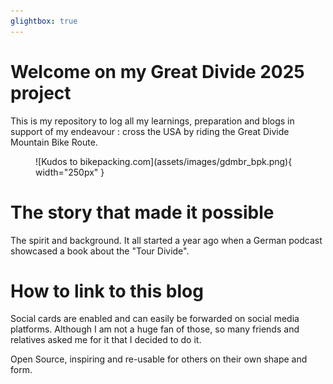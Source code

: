 ```yaml
---
glightbox: true
---
```


# Welcome on my Great Divide 2025 project

This is my repository to log all my learnings, preparation and blogs in support of my endeavour : cross the USA by riding the Great Divide Mountain Bike Route.

<figure markdown>
![Kudos to bikepacking.com](assets/images/gdmbr_bpk.png){ width="250px" }
</figure>

# The story that made it possible

The spirit and background. It all started a year ago when a German podcast showcased a book about the "Tour Divide".

# How to link to this blog

Social cards are enabled and can easily be forwarded on social media platforms. Although I am not a huge fan of those, so many friends and relatives asked me for it that I decided to do it.

Open Source, inspiring and re-usable for others on their own shape and form.